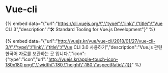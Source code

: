 # Vue-cli

{% embed data="{\"url\":\"https://cli.vuejs.org/\",\"type\":\"link\",\"title\":\"Vue CLI 3\",\"description\":\"🛠️ Standard Tooling for Vue.js Development\"}" %}

{% embed data="{\"url\":\"http://vuejs.kr/vue/vue-cli/2018/01/27/vue-cli-3/\",\"type\":\"link\",\"title\":\"Vue CLI 3.0 사용하기\",\"description\":\"Vue.js 관련 한국어 자료를 보관하는 곳 입니다.\",\"icon\":{\"type\":\"icon\",\"url\":\"http://vuejs.kr/apple-touch-icon-180x180.png\",\"width\":180,\"height\":180,\"aspectRatio\":1}}" %}

